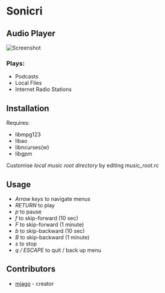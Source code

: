 # Sonicri

## Audio Player

![Screenshot](https://github.com/mjago/sonicri/blob/47e2c13232d051ff33e4159c0c02ab4467f5d2e9/images/screenshot.png)

### Plays:
 - Podcasts
 - Local Files
 - Internet Radio Stations

## Installation

Requires:
 - libmpg123
 - libao
 - libncurses(w)
 - libgpm

Customise *local music root directory* by editing *music_root.rc*

## Usage

 - *Arrow keys* to navigate menus
 - *RETURN* to play
 - *p* to pause
 - *f* to skip-forward (10 sec)
 - *F* to skip-forward (1 minute)
 - *b* to skip-backward (10 sec)
 - *B* to skip-backward (1 minute)
 - *s* to stop
 - *q / ESCAPE* to quit / back up menu

## Contributors

- [mjago](https://github.com/mjago) - creator
